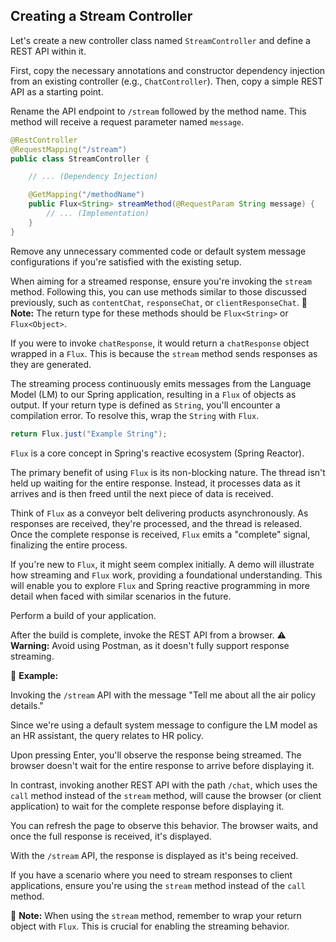 ## Creating a Stream Controller

Let's create a new controller class named `StreamController` and define a REST API within it.

First, copy the necessary annotations and constructor dependency injection from an existing controller (e.g., `ChatController`). Then, copy a simple REST API as a starting point.

Rename the API endpoint to `/stream` followed by the method name. This method will receive a request parameter named `message`.

```java
@RestController
@RequestMapping("/stream")
public class StreamController {

    // ... (Dependency Injection)

    @GetMapping("/methodName")
    public Flux<String> streamMethod(@RequestParam String message) {
        // ... (Implementation)
    }
}
```

Remove any unnecessary commented code or default system message configurations if you're satisfied with the existing setup.

When aiming for a streamed response, ensure you're invoking the `stream` method. Following this, you can use methods similar to those discussed previously, such as `contentChat`, `responseChat`, or `clientResponseChat`. 📝 **Note:** The return type for these methods should be `Flux<String>` or `Flux<Object>`.

If you were to invoke `chatResponse`, it would return a `chatResponse` object wrapped in a `Flux`. This is because the `stream` method sends responses as they are generated.

The streaming process continuously emits messages from the Language Model (LM) to our Spring application, resulting in a `Flux` of objects as output. If your return type is defined as `String`, you'll encounter a compilation error. To resolve this, wrap the `String` with `Flux`.

```java
return Flux.just("Example String");
```

`Flux` is a core concept in Spring's reactive ecosystem (Spring Reactor).

The primary benefit of using `Flux` is its non-blocking nature. The thread isn't held up waiting for the entire response. Instead, it processes data as it arrives and is then freed until the next piece of data is received.

Think of `Flux` as a conveyor belt delivering products asynchronously. As responses are received, they're processed, and the thread is released. Once the complete response is received, `Flux` emits a "complete" signal, finalizing the entire process.

If you're new to `Flux`, it might seem complex initially. A demo will illustrate how streaming and `Flux` work, providing a foundational understanding. This will enable you to explore `Flux` and Spring reactive programming in more detail when faced with similar scenarios in the future.

Perform a build of your application.

After the build is complete, invoke the REST API from a browser. ⚠️ **Warning:** Avoid using Postman, as it doesn't fully support response streaming.

📌 **Example:**

Invoking the `/stream` API with the message "Tell me about all the air policy details."

Since we're using a default system message to configure the LM model as an HR assistant, the query relates to HR policy.

Upon pressing Enter, you'll observe the response being streamed. The browser doesn't wait for the entire response to arrive before displaying it.

In contrast, invoking another REST API with the path `/chat`, which uses the `call` method instead of the `stream` method, will cause the browser (or client application) to wait for the complete response before displaying it.

You can refresh the page to observe this behavior. The browser waits, and once the full response is received, it's displayed.

With the `/stream` API, the response is displayed as it's being received.

If you have a scenario where you need to stream responses to client applications, ensure you're using the `stream` method instead of the `call` method.

📝 **Note:** When using the `stream` method, remember to wrap your return object with `Flux`. This is crucial for enabling the streaming behavior.
